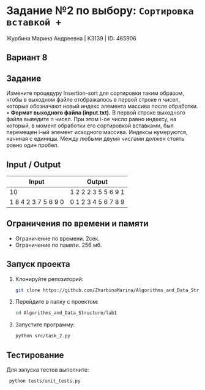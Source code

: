 # Задание №2 по выбору: `Сортировка вставкой +`
Журбина Марина Андреевна | K3139 | ID: 465906

## Вариант 8

## Задание 
Измените процедуру Insertion-sort для сортировки таким образом, чтобы в выходном файле отображалось в первой строке n чисел, которые обозначают новый индекс элемента массива после обработки.
• **Формат выходного файла (input.txt).** В первой строке выходного файла выведите n чисел. При этом i-ое число равно индексу, на который, в момент обработки его сортировкой вставками, был перемещен i-ый элемент исходного массива. Индексы нумеруются, начиная с единицы. Между любыми двумя числами должен стоять ровно один пробел.

## Input / Output 

| Input    | Output |
|----------|----------|
| 10    | 1 2 2 2 3 5 5 6 9 1   |
| 1 8 4 2 3 7 5 6 9 0    | 0 1 2 3 4 5 6 7 8 9   |

## Ограничения по времени и памяти

- Ограничение по времени. 2сек.
- Ограничение по памяти. 256 мб.


## Запуск проекта
1. Клонируйте репозиторий:
   ```bash
   git clone https://github.com/ZhurbinaMarina/Algorithms_and_Data_Structure.git
   ```
2. Перейдите в папку с проектом:
   ```bash
   cd Algorithms_and_Data_Structure/lab1
   ```
3. Запустите программу:
   ```bash
   python src/task_2.py
   ```

## Тестирование
Для запуска тестов выполните:
```bash
 python tests/unit_tests.py
```